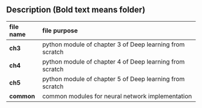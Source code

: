 ## Description (Bold text means folder)
| file name | file purpose |
|:-- |:-- |
| **ch3** | python module of chapter 3 of Deep learning from scratch |
| **ch4** | python module of chapter 4 of Deep learning from scratch |
| **ch5** | python module of chapter 5 of Deep learning from scratch |
| **common** | common modules for neural network implementation |
